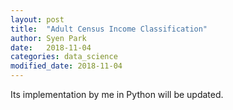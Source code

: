 ```yaml
---
layout: post
title:  "Adult Census Income Classification"
author: Syen Park
date:   2018-11-04
categories: data_science
modified_date: 2018-11-04
---
```


Its implementation by me in Python will be updated.
